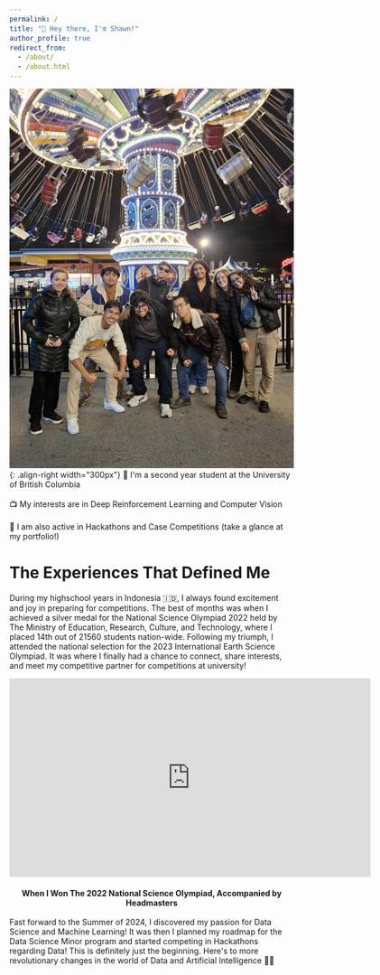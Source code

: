 ```yaml
---
permalink: /
title: "👋 Hey there, I'm Shawn!"
author_profile: true
redirect_from: 
  - /about/
  - /about.html
---
```

![Photo](/images/461607375_1043932940606482_1330846315708666768_n.jpg){: .align-right width="300px"}
📘 I'm a second year student at the University of British Columbia
<br/>
<br/>
📺 My interests are in Deep Reinforcement Learning and Computer Vision
<br/>
<br/>
📝 I am also active in Hackathons and Case Competitions (take a glance at my portfolio!)
<br/>

The Experiences That Defined Me
======
During my highschool years in Indonesia 🇮🇩, I always found excitement and joy in preparing for competitions. The best of months was when I achieved a silver medal for the National Science Olympiad 2022 held by The Ministry of Education, Research, Culture, and Technology, where I placed 14th out of 21560 students nation-wide. Following my triumph, I attended the national selection for the 2023 International Earth Science Olympiad. It was where I finally had a chance to connect, share interests, and meet my competitive partner for competitions at university!
<iframe width="640" height="352" src="https://www.youtube.com/embed/hF0_zxXkMVQ" frameborder="0" allowfullscreen></iframe>
<div align="center">
<br/>
<strong>When I Won The 2022 National Science Olympiad, Accompanied by Headmasters</strong>
</div>
<br/>
Fast forward to the Summer of 2024, I discovered my passion for Data Science and Machine Learning! It was then I planned my roadmap for the Data Science Minor program and started competing in Hackathons regarding Data! This is definitely just the beginning. Here's to more revolutionary changes in the world of Data and Artificial Intelligence 🥂🤖
